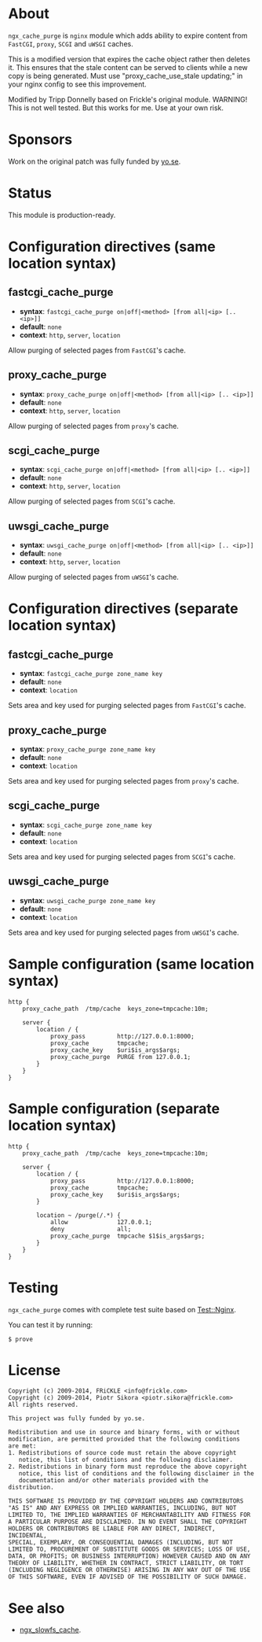 About
=====
`ngx_cache_purge` is `nginx` module which adds ability to expire content from
`FastCGI`, `proxy`, `SCGI` and `uWSGI` caches.

This is a modified version that expires the cache object rather then deletes it. This ensures that the stale content can be served to  clients while a new copy is being generated. Must use "proxy_cache_use_stale updating;" in your nginx config to see this improvement.

Modified by Tripp Donnelly based on Frickle's original module. WARNING! This is not well tested. But this works for me. Use at your own risk.

Sponsors
========
Work on the original patch was fully funded by [yo.se](http://yo.se).


Status
======
This module is production-ready.


Configuration directives (same location syntax)
===============================================
fastcgi_cache_purge
-------------------
* **syntax**: `fastcgi_cache_purge on|off|<method> [from all|<ip> [.. <ip>]]`
* **default**: `none`
* **context**: `http`, `server`, `location`

Allow purging of selected pages from `FastCGI`'s cache.


proxy_cache_purge
-----------------
* **syntax**: `proxy_cache_purge on|off|<method> [from all|<ip> [.. <ip>]]`
* **default**: `none`
* **context**: `http`, `server`, `location`

Allow purging of selected pages from `proxy`'s cache.


scgi_cache_purge
----------------
* **syntax**: `scgi_cache_purge on|off|<method> [from all|<ip> [.. <ip>]]`
* **default**: `none`
* **context**: `http`, `server`, `location`

Allow purging of selected pages from `SCGI`'s cache.


uwsgi_cache_purge
-----------------
* **syntax**: `uwsgi_cache_purge on|off|<method> [from all|<ip> [.. <ip>]]`
* **default**: `none`
* **context**: `http`, `server`, `location`

Allow purging of selected pages from `uWSGI`'s cache.


Configuration directives (separate location syntax)
===================================================
fastcgi_cache_purge
-------------------
* **syntax**: `fastcgi_cache_purge zone_name key`
* **default**: `none`
* **context**: `location`

Sets area and key used for purging selected pages from `FastCGI`'s cache.


proxy_cache_purge
-----------------
* **syntax**: `proxy_cache_purge zone_name key`
* **default**: `none`
* **context**: `location`

Sets area and key used for purging selected pages from `proxy`'s cache.


scgi_cache_purge
----------------
* **syntax**: `scgi_cache_purge zone_name key`
* **default**: `none`
* **context**: `location`

Sets area and key used for purging selected pages from `SCGI`'s cache.


uwsgi_cache_purge
-----------------
* **syntax**: `uwsgi_cache_purge zone_name key`
* **default**: `none`
* **context**: `location`

Sets area and key used for purging selected pages from `uWSGI`'s cache.


Sample configuration (same location syntax)
===========================================
    http {
        proxy_cache_path  /tmp/cache  keys_zone=tmpcache:10m;

        server {
            location / {
                proxy_pass         http://127.0.0.1:8000;
                proxy_cache        tmpcache;
                proxy_cache_key    $uri$is_args$args;
                proxy_cache_purge  PURGE from 127.0.0.1;
            }
        }
    }


Sample configuration (separate location syntax)
===============================================
    http {
        proxy_cache_path  /tmp/cache  keys_zone=tmpcache:10m;

        server {
            location / {
                proxy_pass         http://127.0.0.1:8000;
                proxy_cache        tmpcache;
                proxy_cache_key    $uri$is_args$args;
            }

            location ~ /purge(/.*) {
                allow              127.0.0.1;
                deny               all;
                proxy_cache_purge  tmpcache $1$is_args$args;
            }
        }
    }


Testing
=======
`ngx_cache_purge` comes with complete test suite based on [Test::Nginx](http://github.com/agentzh/test-nginx).

You can test it by running:

`$ prove`


License
=======
    Copyright (c) 2009-2014, FRiCKLE <info@frickle.com>
    Copyright (c) 2009-2014, Piotr Sikora <piotr.sikora@frickle.com>
    All rights reserved.

    This project was fully funded by yo.se.

    Redistribution and use in source and binary forms, with or without
    modification, are permitted provided that the following conditions
    are met:
    1. Redistributions of source code must retain the above copyright
       notice, this list of conditions and the following disclaimer.
    2. Redistributions in binary form must reproduce the above copyright
       notice, this list of conditions and the following disclaimer in the
       documentation and/or other materials provided with the distribution.

    THIS SOFTWARE IS PROVIDED BY THE COPYRIGHT HOLDERS AND CONTRIBUTORS
    "AS IS" AND ANY EXPRESS OR IMPLIED WARRANTIES, INCLUDING, BUT NOT
    LIMITED TO, THE IMPLIED WARRANTIES OF MERCHANTABILITY AND FITNESS FOR
    A PARTICULAR PURPOSE ARE DISCLAIMED. IN NO EVENT SHALL THE COPYRIGHT
    HOLDERS OR CONTRIBUTORS BE LIABLE FOR ANY DIRECT, INDIRECT, INCIDENTAL,
    SPECIAL, EXEMPLARY, OR CONSEQUENTIAL DAMAGES (INCLUDING, BUT NOT
    LIMITED TO, PROCUREMENT OF SUBSTITUTE GOODS OR SERVICES; LOSS OF USE,
    DATA, OR PROFITS; OR BUSINESS INTERRUPTION) HOWEVER CAUSED AND ON ANY
    THEORY OF LIABILITY, WHETHER IN CONTRACT, STRICT LIABILITY, OR TORT
    (INCLUDING NEGLIGENCE OR OTHERWISE) ARISING IN ANY WAY OUT OF THE USE
    OF THIS SOFTWARE, EVEN IF ADVISED OF THE POSSIBILITY OF SUCH DAMAGE.


See also
========
- [ngx_slowfs_cache](http://github.com/FRiCKLE/ngx_slowfs_cache).
